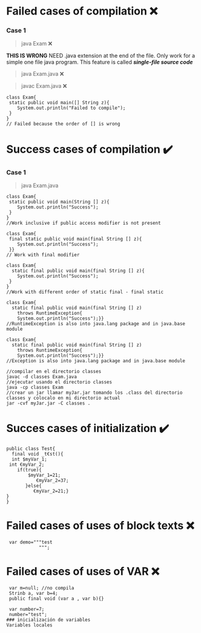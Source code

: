 
# Failed cases of compilation :x:
### Case 1
> java Exam :x: 

**THIS IS WRONG** NEED .java extension at the end of the file. Only work for a simple one file java program. This feature is called ***single-file source code***

> java Exam.java :x:

> javac Exam.java :x:

```
class Exam{
 static	public void main([] String z){
	System.out.println("Failed to compile");
 }
}
// Failed because the order of [] is wrong
```


# Success cases of compilation :heavy_check_mark:
### Case 1
> java Exam.java
```
class Exam{
 static	public void main(String [] z){
	System.out.println("Success");
 }
}
//Work inclusive if public access modifier is not present
```
```
class Exam{
 final static public void main(final String [] z){
	System.out.println("Success");
 }}
// Work with final modifier
```
```
class Exam{
  static final public void main(final String [] z){
	System.out.println("Success");
 }
}
//Work with different order of static final - final static
```
```
class Exam{
  static final public void main(final String [] z)
  	throws RuntimeException{
	System.out.println("Success");}}
//RuntimeException is also into java.lang package and in java.base module	
```
```
class Exam{
  static final public void main(final String [] z)
  	throws RuntimeException{
	System.out.println("Success");}}
//Exception is also into java.lang package and in java.base module	
```

```
//compilar en el directorio classes
javac -d classes Exam.java
//ejecutar usando el directorio classes
java -cp classes Exam
//crear un jar llamar myJar.jar tomando los .class del directorio classes y colocalo en mi directorio actual
jar -cvf myJar.jar -C classes .
```
# Succes cases of initialization :heavy_check_mark:
```
public class Test{
  final void _t€st(){
  int $myVar_1;
 int €myVar_2;
    if(true){
        $myVar_1=21;
           €myVar_2=37;
       }else{
          €myVar_2=21;}
}
}
```

# Failed cases of uses of block texts :x:

```
 var demo="""test
            """;
```


# Failed cases of uses of VAR :x:

```
 var m=null; //no compila
 Strinb a, var b=4;
 public final void (var a , var b){}

 var number=7;
 number="test";
### inicialización de variables
Variables locales

